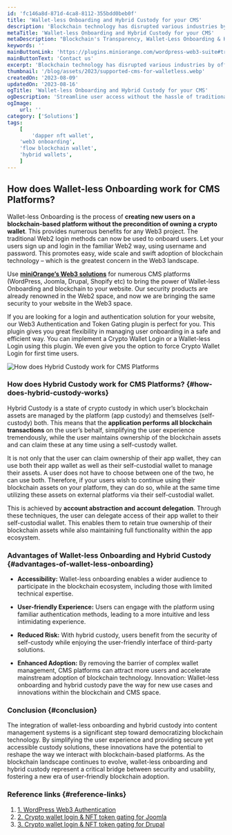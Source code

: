 ```yaml
---
id: 'fc146a8d-871d-4ca8-8112-355bdd0beb0f'
title: 'Wallet-less Onboarding and Hybrid Custody for your CMS'
description: 'Blockchain technology has disrupted various industries by offering decentralized and transparent solutions. However, the intricacies of managing wallets and private keys have been a barrier to entry for many potential users. Wallet-less onboarding and hybrid custody aim to eliminate these barriers while maintaining a high level of security.'
metaTitle: 'Wallet-less Onboarding and Hybrid Custody for your CMS'
metaDescription: "Blockchain's Transparency, Wallet-Less Onboarding & Hybrid Custody for User-Friendly Security. Explore Decentralized Solutions."
keywords: ''
mainButtonLink: 'https://plugins.miniorange.com/wordpress-web3-suite#trial-form'
mainButtonText: 'Contact us'
excerpt: 'Blockchain technology has disrupted various industries by offering decentralized and transparent solutions. However, the intricacies of managing wallets and private keys have been a barrier to entry for many potential users. Wallet-less onboarding and hybrid custody aim to eliminate these barriers while maintaining a high level of security.'
thumbnail: '/blog/assets/2023/supported-cms-for-walletless.webp'
createdOn: '2023-08-09'
updatedOn: '2023-08-16'
ogTitle: 'Wallet-less Onboarding and Hybrid Custody for your CMS'
ogDescription: 'Streamline user access without the hassle of traditional wallets, while ensuring the highest level of security through our innovative hybrid custody approach. '
ogImage:
    url: ''
category: ['Solutions']
tags:
    [
		'dapper nft wallet',
    'web3 onboarding',
    'flow blockchain wallet',
    'hybrid wallets',
    ]
---
```


## How does Wallet-less Onboarding work for CMS Platforms? 

Wallet-less Onboarding is the process of **creating new users on a blockchain-based platform without the precondition of owning a crypto wallet**. This provides numerous benefits for any Web3 project. The traditional Web2 login methods can now be used to onboard users. Let your users sign up and login in the familiar Web2 way, using username and password. This promotes easy, wide scale and swift adoption of blockchain technology – which is the greatest concern in the Web3 landscape.


Use [**miniOrange’s Web3 solutions**](https://plugins.miniorange.com/wordpress-web3-suite) for numerous CMS platforms (WordPress, Joomla, Drupal, Shopify etc) to bring the power of Wallet-less Onboarding and blockchain to your website. Our security products are already renowned in the Web2 space, and now we are bringing the same security to your website in the Web3 space.


If you are looking for a login and authentication solution for your website, our Web3 Authentication and Token Gating plugin is perfect for you. This plugin gives you great flexibility in managing user onboarding in a safe and efficient way. You can implement a Crypto Wallet Login or a Wallet-less Login using this plugin. We even give you the option to force Crypto Wallet Login for first time users.

![How does Hybrid Custody work for CMS Platforms](/blog/assets/2023/walletless-onboard-jurney.webp)


### How does Hybrid Custody work for CMS Platforms? {#how-does-hybrid-custody-works}

Hybrid Custody is a state of crypto custody in which user’s blockchain assets are managed by the platform (app custody) and themselves (self-custody) both. This means that the **application performs all blockchain transactions** on the user’s behalf, simplifying the user experience tremendously, while the user maintains ownership of the blockchain assets and can claim these at any time using a self-custody wallet.

It is not only that the user can claim ownership of their app wallet, they can use both their app wallet as well as their self-custodial wallet to manage their assets. A user does not have to choose between one of the two, he can use both. Therefore, if your users wish to continue using their blockchain assets on your platform, they can do so, while at the same time utilizing these assets on external platforms via their self-custodial wallet.

This is achieved by **account abstraction and account delegation**. Through these techniques, the user can delegate access of their app wallet to their self-custodial wallet. This enables them to retain true ownership of their blockchain assets while also maintaining full functionality within the app ecosystem.



### Advantages of Wallet-less Onboarding and Hybrid Custody {#advantages-of-wallet-less-onboarding}

- **Accessibility:**  Wallet-less onboarding enables a wider audience to participate in the blockchain ecosystem, including those with limited technical expertise.

- **User-friendly Experience:** Users can engage with the platform using familiar authentication methods, leading to a more intuitive and less intimidating experience.

-  **Reduced Risk:**  With hybrid custody, users benefit from the security of self-custody while enjoying the user-friendly interface of third-party solutions.

- **Enhanced Adoption:** By removing the barrier of complex wallet management, CMS platforms can attract more users and accelerate mainstream adoption of blockchain technology.
Innovation: Wallet-less onboarding and hybrid custody pave the way for new use cases and innovations within the blockchain and CMS space.

### Conclusion {#conclusion}

The integration of wallet-less onboarding and hybrid custody into content management systems is a significant step toward democratizing blockchain technology. By simplifying the user experience and providing secure yet accessible custody solutions, these innovations have the potential to reshape the way we interact with blockchain-based platforms. As the blockchain landscape continues to evolve, wallet-less onboarding and hybrid custody represent a critical bridge between security and usability, fostering a new era of user-friendly blockchain adoption.

### Reference links  {#reference-links}

1. [1. WordPress Web3 Authentication](https://plugins.miniorange.com/web3-wordpress-login)
2. [2. Crypto wallet login & NFT token gating for Joomla](https://blockchain.miniorange.com/crypto-wallet-login-and-nft-token-gating/joomla/)
3. [3. Crypto wallet login & NFT token gating for Drupal](https://blockchain.miniorange.com/crypto-wallet-login-and-nft-token-gating/drupal/)



